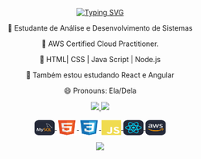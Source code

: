 <p align="center">
  <a href="https://git.io/typing-svg">
    <img src="https://readme-typing-svg.demolab.com?font=Fira+Code&weight=600&size=20&pause=1000&color=ffffff&random=false&width=435&height=40&lines=Ol%C3%A1%2C+eu+sou+Marcia+Escol%C3%A1stico!+%F0%9F%92%BB" alt="Typing SVG">

  </a>
</p>

<div align="center">

💬 Estudante de Análise e Desenvolvimento de Sistemas

📌 AWS Certified Cloud Practitioner.

🔭 HTML| CSS | Java Script | Node.js
 
🌱 Também estou estudando React e Angular


😄 Pronouns: Ela/Dela
</div>

<div align="center">
   <a href="https://github.com/MEscola">
  <img height="180em" src="https://github-readme-stats.vercel.app/api?username=MEscola&show_icons=true&theme=radical" />
  <img height="180em" src="https://github-readme-stats.vercel.app/api/top-langs/?username=MEscola&layout=compact&theme=radical" />
</div>

  <div style="display: inline_block" align="center"><br>
  <img align="center" alt="MySQL" height="30" width="40" src="https://raw.githubusercontent.com/tandpfun/skill-icons/65dea6c4eaca7da319e552c09f4cf5a9a8dab2c8/icons/MySQL-Dark.svg">
  <img align="center" alt="HTML" height="30" width="40" src="https://raw.githubusercontent.com/devicons/devicon/master/icons/html5/html5-original.svg">
  <img align="center" alt="CSS" height="30" width="40" src="https://raw.githubusercontent.com/devicons/devicon/master/icons/css3/css3-original.svg">
  <img align="center" alt="Js" height="30" width="40" src="https://raw.githubusercontent.com/devicons/devicon/master/icons/javascript/javascript-plain.svg">
  <img align="center" alt="AWS" height="30" width="40" src="https://github.com/tandpfun/skill-icons/blob/main/icons/React-Dark.svg">
  <img align="center" alt="AWS" height="30" width="40" src="https://github.com/tandpfun/skill-icons/blob/main/icons/AWS-Dark.svg">

</div>

<p></p>
  <div align="center"> 
  <a href="https://www.linkedin.com/in/marcia-escolastico-44882436/"><img src="https://img.shields.io/badge/-LinkedIn-%230077B5?style=for-the-badge&logo=linkedin&logoColor=white"></a> 
 <!-- <a href="https://github.com/marciaescolastico"><img src="https://img.shields.io/badge/GitHub-%2312100E.svg?style=for-the-badge&logo=github&logoColor=white"></a>-->
</div>
